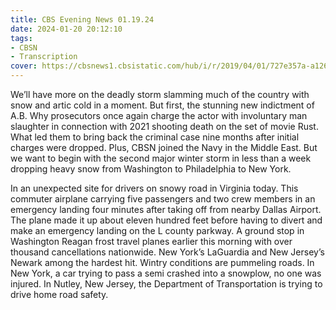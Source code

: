 ```yaml
---
title: CBS Evening News 01.19.24
date: 2024-01-20 20:12:10
tags:
- CBSN
- Transcription
cover: https://cbsnews1.cbsistatic.com/hub/i/r/2019/04/01/727e357a-a126-4138-a2c5-4d3222669d57/thumbnail/640x360/3ff2761028dc5c65cc4f07acd54bcd5c/cbsn2-logo-1920x1080.jpg
---
```

We’ll have more on the deadly storm slamming much of the country with snow and artic cold in a moment. But first, the stunning new indictment of A.B. Why prosecutors once again charge the actor with involuntary man slaughter in connection with 2021 shooting death on the set of movie Rust. What led them to bring back the criminal case nine months after initial charges were dropped. Plus, CBSN joined the Navy in the Middle East. But we want to begin with the second major winter storm in less than a week dropping heavy snow from Washington to Philadelphia to New York. 

In an unexpected site for drivers on snowy road in Virginia today. This commuter airplane carrying five passengers and two crew members in an emergency landing four minutes after taking off from nearby Dallas Airport. The plane made it up about eleven hundred feet before having to divert and make an emergency landing on the L county parkway. A ground stop in Washington Reagan frost travel planes earlier this morning with over thousand cancellations nationwide. New York’s LaGuardia and New Jersey’s Newark among the hardest hit. Wintry conditions are pummeling roads. In New York, a car trying to pass a semi crashed into a snowplow, no one was injured. In Nutley, New Jersey, the Department of Transportation is trying to drive home road safety. 
